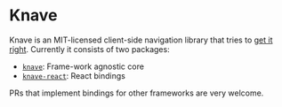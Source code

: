 # Knave

Knave is an MIT-licensed client-side navigation library that tries to [get it right](https://github.com/cyco130/knave/blob/main/design.md). Currently it consists of two packages:

- [`knave`](https://github.com/cyco130/knave/tree/main/packages/knave): Frame-work agnostic core
- [`knave-react`](https://github.com/cyco130/knave/tree/main/packages/knave-react): React bindings

PRs that implement bindings for other frameworks are very welcome.

